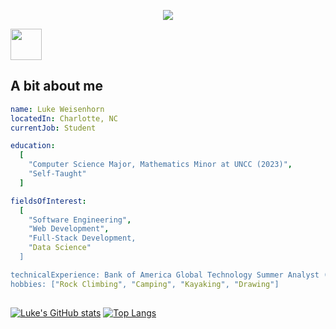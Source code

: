 <p align="center">
  <img src="https://capsule-render.vercel.app/api?text=Hey There!&animation=fadeIn&type=waving&color=gradient&height=100"/>
</p>
<a href="https://www.linkedin.com/in/luke-weisenhorn/">
  <img height="50" src="https://cdn1.iconfinder.com/data/icons/logotypes/32/circle-linkedin-512.png">
</a>

<h2>A bit about me</h2>

```yaml
name: Luke Weisenhorn
locatedIn: Charlotte, NC
currentJob: Student

education:
  [
    "Computer Science Major, Mathematics Minor at UNCC (2023)",
    "Self-Taught"
  ]

fieldsOfInterest:
  [
    "Software Engineering",
    "Web Development",
    "Full-Stack Development,
    "Data Science"
  ]

technicalExperience: Bank of America Global Technology Summer Analyst (2022)
hobbies: ["Rock Climbing", "Camping", "Kayaking", "Drawing"]
  

```

[![Luke's GitHub stats](https://github-readme-stats.vercel.app/api?username=LWeisenhorn)](https://github.com/anuraghazra/github-readme-stats)
[![Top Langs](https://github-readme-stats.vercel.app/api/top-langs/?username=LWeisenhorn)](https://github.com/anuraghazra/github-readme-stats)
